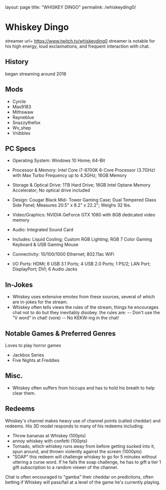 layout: page
title: "WHISKEY DINGO"
permalink: /whiskeyding0/

# Whiskey Dingo
streamer url= https://www.twitch.tv/whiskeyding0
streamer is notable for his high energy, loud exclaimations, and frequent interaction with chat.

## History
began streaming around 2018

## Mods
- Cyrcle
- Max9183
- Mithswaw
- Rayneblue
- Snazzythefox
- Wv_shep
- Vnibbles

## PC Specs
- Operating System: Windows 10 Home; 64-Bit

- Processor & Memory: Intel Core i7-8700K 6-Core Processor (3.7GHz) with Max Turbo Frequency up to 4.3GHz; 16GB Memory

- Storage & Optical Drive: 1TB Hard Drive; 16GB Intel Optane Memory Accelerator; No optical drive included

- Design: Cougar Black Mid- Tower Gaming Case; Dual Tempered Glass Side Panel; Measures 20.5" x 8.2" x 22.2"; Weighs 32 lbs.

- Video/Graphics: NVIDIA GeForce GTX 1080 with 8GB dedicated video memory

- Audio: Integrated Sound Card

- Includes: Liquid Cooling; Custom RGB Lighting; RGB 7 Color Gaming Keyboard & USB Gaming Mouse

- Connectivity: 10/100/1000 Ethernet; 802.11ac WiFi

- I/O Ports: HDMI; 6 USB 3.1 Ports; 4 USB 2.0 Ports; 1 PS/2; LAN Port; DisplayPort; DVI; 6 Audio Jacks

## In-Jokes
- Whiskey uses extensive emotes from these sources, several of which are in-jokes for the stream.
- Whiskey often tells views the rules of the stream, things he encourages chat not to do but they inevitably disobey. the rules are:
-- Don't use the "V word" in chat! (vore)
-- No KEKW-ing in the chat!

## Notable Games & Preferred Genres
Loves to play horror games
- Jackbox Series
- Five Nights at Freddies

## Misc.
- Whiskey often suffers from hiccups and has to hold his breath to help clear them.

## Redeems
Whiskey's channel makes heavy use of channel points (called cheddar) and redeems. His 3D model responds to many of his redeems including:
- Throw bananas at Whiskey (100pts)
- annoy whiskey with confetti (100pts)
- Tornado, which whiskey runs away from before getting sucked into it, spun around, and thrown violently against the screen (1000pts)
- "SOAP" this redeem will challenge whiskey to go for 5 minutes without uttering a curse word. If he fails the soap challenge, he has to gift a tier 1 gift subscription to a random viewer of the channel.

Chat is often encouraged to "gamba" their cheddar on predictions, often betting if Whiskey will pass/fail at a level of the game he's currently playing. 

